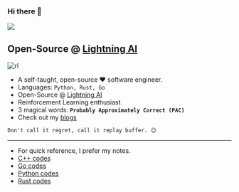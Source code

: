 ### Hi there 👋

![](https://komarev.com/ghpvc/?username=deependujha&color=green)

## Open-Source @ [Lightning AI](https://lightning.ai)

![rl](./rl.gif)

- A self-taught, open-source ❤️ software engineer.
- Languages: `Python, Rust, Go`
- Open-Source @ [Lightning AI](https://lightning.ai)
- Reinforcement Learning enthusiast
- 3 magical words: **`Probably Approximately Correct (PAC)`**
- Check out my [blogs](https://deependujha.github.io/blog)

```txt
Don't call it regret, call it replay buffer. 😉
```

---

- For quick reference, I prefer my notes.
- [C++ codes](https://deependujha.github.io/cpp-codes)
- [Go codes](https://deependujha.github.io/go-codes)
- [Python codes](https://deependujha.github.io/python-codes)
- [Rust codes](https://deependujha.github.io/rust-codes)
